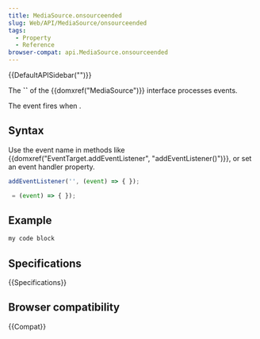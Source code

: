 ```yaml
---
title: MediaSource.onsourceended
slug: Web/API/MediaSource/onsourceended
tags:
  - Property
  - Reference
browser-compat: api.MediaSource.onsourceended
---
```

{{DefaultAPISidebar("")}}

The **``** of the {{domxref("MediaSource")}} interface processes  events.

The  event fires when .

## Syntax

Use the event name in methods like {{domxref("EventTarget.addEventListener", "addEventListener()")}}, or set an event handler property.

```js
addEventListener('', (event) => { });

 = (event) => { });
```

## Example

```js
my code block
```

## Specifications

{{Specifications}}

## Browser compatibility

{{Compat}}

